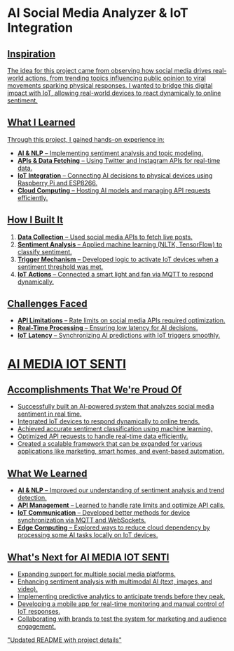 # AI Social Media Analyzer & IoT Integration  
<a href="https://github.com/your-username/repository-name">

## **Inspiration**  
The idea for this project came from observing how social media drives real-world actions, from trending topics influencing public opinion to viral movements sparking physical responses. I wanted to bridge this digital impact with IoT, allowing real-world devices to react dynamically to online sentiment.  

## **What I Learned**  
Through this project, I gained hands-on experience in:  
- **AI & NLP** – Implementing sentiment analysis and topic modeling.  
- **APIs & Data Fetching** – Using Twitter and Instagram APIs for real-time data.  
- **IoT Integration** – Connecting AI decisions to physical devices using Raspberry Pi and ESP8266.  
- **Cloud Computing** – Hosting AI models and managing API requests efficiently.  

## **How I Built It**  
1. **Data Collection** – Used social media APIs to fetch live posts.  
2. **Sentiment Analysis** – Applied machine learning (NLTK, TensorFlow) to classify sentiment.  
3. **Trigger Mechanism** – Developed logic to activate IoT devices when a sentiment threshold was met.  
4. **IoT Actions** – Connected a smart light and fan via MQTT to respond dynamically.  

## **Challenges Faced**  
- **API Limitations** – Rate limits on social media APIs required optimization.  
- **Real-Time Processing** – Ensuring low latency for AI decisions.  
- **IoT Latency** – Synchronizing AI predictions with IoT triggers smoothly.  
# AI MEDIA IOT SENTI  

## **Accomplishments That We're Proud Of**  
- Successfully built an AI-powered system that analyzes social media sentiment in real time.  
- Integrated IoT devices to respond dynamically to online trends.  
- Achieved accurate sentiment classification using machine learning.  
- Optimized API requests to handle real-time data efficiently.  
- Created a scalable framework that can be expanded for various applications like marketing, smart homes, and event-based automation.  

## **What We Learned**  
- **AI & NLP** – Improved our understanding of sentiment analysis and trend detection.  
- **API Management** – Learned to handle rate limits and optimize API calls.  
- **IoT Communication** – Developed better methods for device synchronization via MQTT and WebSockets.  
- **Edge Computing** – Explored ways to reduce cloud dependency by processing some AI tasks locally on IoT devices.  

## **What's Next for AI MEDIA IOT SENTI**  
- Expanding support for multiple social media platforms.  
- Enhancing sentiment analysis with multimodal AI (text, images, and video).  
- Implementing predictive analytics to anticipate trends before they peak.  
- Developing a mobile app for real-time monitoring and manual control of IoT responses.  
- Collaborating with brands to test the system for marketing and audience engagement.

"Updated README with project details"
